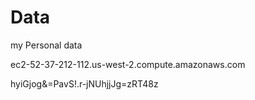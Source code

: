 # Data
my Personal data


ec2-52-37-212-112.us-west-2.compute.amazonaws.com

hyiGjog&=PavS!.r-jNUhjjJg=zRT48z
